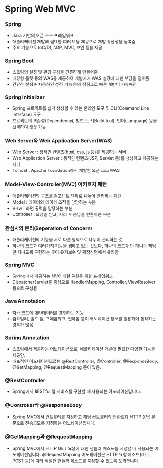 # Spring Web MVC

### Spring

* Java 기반의 오픈 소스 프레임워크
* 애플리케이션 개발에 필요한 여러 모듈 제공으로 개발 생산성을 높여줌
* 주요 기능으로 IoC/DI, AOP, MVC, 보안 등을 제공

### Spring Boot

* 스프링의 설정 및 환경 구성을 간편하게 만들어줌
* 내장형 톰캣 등의 WAS를 제공하여 개발자가 WAS 설정에 대한 부담을 덜어줌
* 간단한 설정과 자동화된 설정 기능 등의 장점으로 빠른 개발이 가능해짐

### Spring Initializer

* Spring 프로젝트를 쉽게 생성할 수 있는 온라인 도구 및 CLI(Command Line Interface) 도구
* 프로젝트의 의존성(Dependency), 빌드 도구(Build tool), 언어(Language) 등을 선택하여 생성 가능

### Web Server와 Web Application Server(WAS)

* Web Server : 정적인 컨텐츠(html, css, js 등)를 제공하는 서버
* Web Application Server : 동적인 컨텐츠(JSP, Servlet 등)를 생성하고 제공하는 서버
* Tomcat : Apache Foundation에서 개발한 오픈 소스 WAS

### Model-View-Controller(MVC) 아키텍처 패턴

* 애플리케이션의 구조를 컴포넌트 단위로 나누어 관리하는 패턴
* Model : 데이터와 데이터 조작을 담당하는 부분
* View : 화면 출력을 담당하는 부분
* Controller : 요청을 받고, 처리 후 응답을 반환하는 부분

### 관심사의 분리(Seperation of Concern)

* 애플리케이션의 기능을 서로 다른 영역으로 나누어 관리하는 것
* 하나의 코드가 여러가지 기능을 겸하고 있는 것보다, 하나의 코드가 단 하나의 책임만 지니도록 구현하는 것이 유지보수 및 확장성면에서 유리함

### Spring MVC

* Spring에서 제공하는 MVC 패턴 구현을 위한 프레임워크
* DispatcherServlet을 중심으로 HandlerMapping, Controller, ViewResolver 등으로 구성됨

### Java Annotation

* 자바 코드에 메타데이터를 표현하는 기능
* 컴파일러, 빌드 툴, 프레임워크, 런타임 등이 어노테이션 정보를 활용하여 동작하는 경우가 많음

### Spring Annotation

* 스프링에서 제공하는 어노테이션으로, 애플리케이션 개발에 필요한 다양한 기능을 제공함.&#x20;
* 대표적인 어노테이션으로는 @RestController, @Controller, @ResponseBody, @GetMapping, @RequestMapping 등이 있음.

### @RestController

* Spring에서 RESTful 웹 서비스를 구현할 때 사용되는 어노테이션입니다.

### @Controller와 @ResponseBody

* Spring MVC에서 컨트롤러를 지정하고 해당 컨트롤러의 반환값이 HTTP 응답 본문으로 전송되도록 지정하는 어노테이션입니다.

### @GetMapping과 @RequestMapping

* Spring MVC에서 HTTP GET 요청에 대한 핸들러 메소드를 지정할 때 사용되는 어노테이션입니다. @RequestMapping 어노테이션은 HTTP 요청 메소드(GET, POST 등)에 따라 적절한 핸들러 메소드를 지정할 수 있도록 도와줍니다.
